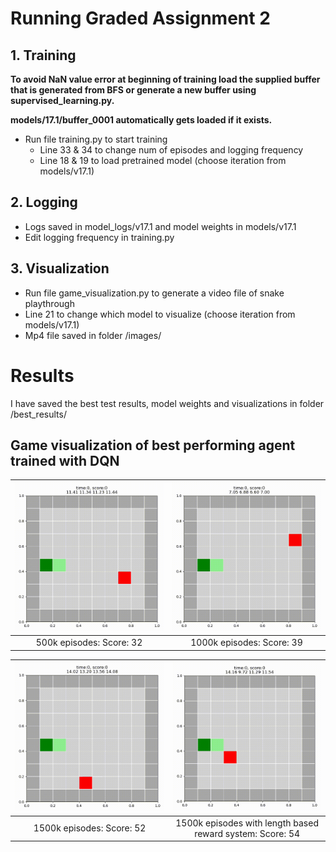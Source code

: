 # Running Graded Assignment 2
## 1. Training
**To avoid NaN value error at beginning of training load the supplied buffer that is generated from BFS
or generate a new buffer using supervised_learning.py.**

**models/17.1/buffer_0001 automatically gets loaded if it exists.**

- Run file training.py to start training
    - Line 33 & 34 to change num of episodes and logging frequency
    - Line 18 & 19 to load pretrained model (choose iteration from models/v17.1)
    
## 2. Logging
- Logs saved in model_logs/v17.1 and model weights in models/v17.1
- Edit logging frequency in training.py
  
## 3. Visualization
- Run file game_visualization.py to generate a video file of snake playthrough
- Line 21 to change which model to visualize (choose iteration from models/v17.1)
- Mp4 file saved in folder /images/


# Results
I have saved the best test results, model weights and visualizations in folder /best_results/

## Game visualization of best performing agent trained with DQN

| ![500k](https://github.com/Triksheim/NN-GA02-Snake-Deep-RL/blob/main/best_results/500k_episodes_score32.gif) | ![1000k](https://github.com/Triksheim/NN-GA02-Snake-Deep-RL/blob/main/best_results/1000k_episodes_score39.gif) |
|:--:|:--:|
| 500k episodes: Score: 32 | 1000k episodes: Score: 39 |

| ![1500k](https://github.com/Triksheim/NN-GA02-Snake-Deep-RL/blob/main/best_results/1500k_episodes_score52.gif) | ![1500k_length_reward](https://github.com/Triksheim/NN-GA02-Snake-Deep-RL/blob/main/best_results/1500k_score54_length_reward.gif) |
|:--:|:--:|
| 1500k episodes: Score: 52 | 1500k episodes with length based reward system: Score: 54 |
